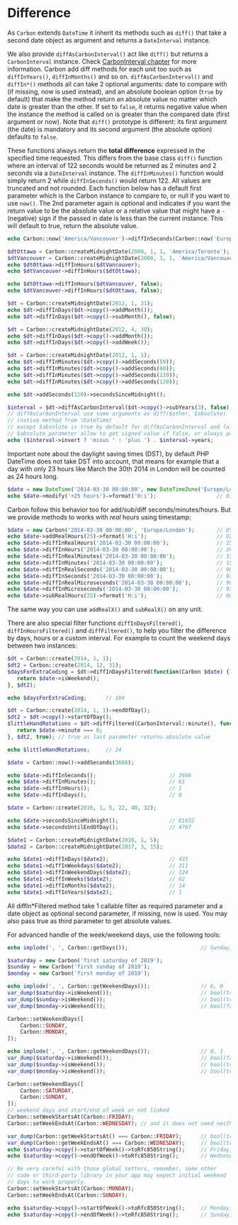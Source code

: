 # Difference

As `Carbon` extends `DateTime` it inherit its methods such as `diff()` that take a second date object as argument and returns a `DateInterval` instance.

We also provide `diffAsCarbonInterval()` act like `diff()` but returns a `CarbonInterval` instance. Check [CarbonInterval chapter](https://carbon.nesbot.com/docs/#api-interval) for more information. Carbon add diff methods for each unit too such as `diffInYears()`, `diffInMonths()` and so on. `diffAsCarbonInterval()` and `diffIn*()` methods all can take 2 optional arguments: date to compare with (if missing, now is used instead), and an absolute boolean option (`true` by default) that make the method return an absolute value no matter which date is greater than the other. If set to `false`, it returns negative value when the instance the method is called on is greater than the compared date (first argument or now). Note that `diff()` prototype is different: its first argument (the date) is mandatory and its second argument (the absolute option) defaults to `false`.

These functions always return the **total difference** expressed in the specified time requested. This differs from the base class `diff()` function where an interval of 122 seconds would be returned as 2 minutes and 2 seconds via a `DateInterval` instance. The `diffInMinutes()` function would simply return 2 while `diffInSeconds()` would return 122\. All values are truncated and not rounded. Each function below has a default first parameter which is the Carbon instance to compare to, or null if you want to use `now()`. The 2nd parameter again is optional and indicates if you want the return value to be the absolute value or a relative value that might have a `-` (negative) sign if the passed in date is less than the current instance. This will default to true, return the absolute value.

```php
echo Carbon::now('America/Vancouver')->diffInSeconds(Carbon::now('Europe/London')); // 0

$dtOttawa = Carbon::createMidnightDate(2000, 1, 1, 'America/Toronto');
$dtVancouver = Carbon::createMidnightDate(2000, 1, 1, 'America/Vancouver');
echo $dtOttawa->diffInHours($dtVancouver);                             // 3
echo $dtVancouver->diffInHours($dtOttawa);                             // 3

echo $dtOttawa->diffInHours($dtVancouver, false);                      // 3
echo $dtVancouver->diffInHours($dtOttawa, false);                      // -3

$dt = Carbon::createMidnightDate(2012, 1, 31);
echo $dt->diffInDays($dt->copy()->addMonth());                         // 31
echo $dt->diffInDays($dt->copy()->subMonth(), false);                  // -31

$dt = Carbon::createMidnightDate(2012, 4, 30);
echo $dt->diffInDays($dt->copy()->addMonth());                         // 30
echo $dt->diffInDays($dt->copy()->addWeek());                          // 7

$dt = Carbon::createMidnightDate(2012, 1, 1);
echo $dt->diffInMinutes($dt->copy()->addSeconds(59));                  // 0
echo $dt->diffInMinutes($dt->copy()->addSeconds(60));                  // 1
echo $dt->diffInMinutes($dt->copy()->addSeconds(119));                 // 1
echo $dt->diffInMinutes($dt->copy()->addSeconds(120));                 // 2

echo $dt->addSeconds(120)->secondsSinceMidnight();                     // 120

$interval = $dt->diffAsCarbonInterval($dt->copy()->subYears(3), false);
// diffAsCarbonInterval use same arguments as diff($other, $absolute)
// (native method from \DateTime)
// except $absolute is true by default for diffAsCarbonInterval and false for diff
// $absolute parameter allow to get signed value if false, or always positive if true
echo ($interval->invert ? 'minus ' : 'plus ') . $interval->years;      // minus 3

```

Important note about the daylight saving times (DST), by default PHP DateTime does not take DST into account, that means for example that a day with only 23 hours like March the 30th 2014 in London will be counted as 24 hours long.

```php
$date = new DateTime('2014-03-30 00:00:00', new DateTimeZone('Europe/London')); // DST off
echo $date->modify('+25 hours')->format('H:i');                   // 01:00 (DST on, 24 hours only have been actually added)

```

Carbon follow this behavior too for add/sub/diff seconds/minutes/hours. But we provide methods to works with _real_ hours using timestamp:

```php
$date = new Carbon('2014-03-30 00:00:00', 'Europe/London');       // DST off
echo $date->addRealHours(25)->format('H:i');                      // 02:00 (DST on)
echo $date->diffInRealHours('2014-03-30 00:00:00');               // 25
echo $date->diffInHours('2014-03-30 00:00:00');                   // 26
echo $date->diffInRealMinutes('2014-03-30 00:00:00');             // 1500
echo $date->diffInMinutes('2014-03-30 00:00:00');                 // 1560
echo $date->diffInRealSeconds('2014-03-30 00:00:00');             // 90000
echo $date->diffInSeconds('2014-03-30 00:00:00');                 // 93600
echo $date->diffInRealMicroseconds('2014-03-30 00:00:00');        // 90000000000
echo $date->diffInMicroseconds('2014-03-30 00:00:00');            // 93600000000
echo $date->subRealHours(25)->format('H:i');                      // 00:00 (DST off)

```

The same way you can use `addRealX()` and `subRealX()` on any unit.

There are also special filter functions `diffInDaysFiltered()`, `diffInHoursFiltered()` and `diffFiltered()`, to help you filter the difference by days, hours or a custom interval. For example to count the weekend days between two instances:

```php
$dt = Carbon::create(2014, 1, 1);
$dt2 = Carbon::create(2014, 12, 31);
$daysForExtraCoding = $dt->diffInDaysFiltered(function(Carbon $date) {
   return $date->isWeekend();
}, $dt2);

echo $daysForExtraCoding;      // 104

$dt = Carbon::create(2014, 1, 1)->endOfDay();
$dt2 = $dt->copy()->startOfDay();
$littleHandRotations = $dt->diffFiltered(CarbonInterval::minute(), function(Carbon $date) {
   return $date->minute === 0;
}, $dt2, true); // true as last parameter returns absolute value

echo $littleHandRotations;     // 24

$date = Carbon::now()->addSeconds(3666);

echo $date->diffInSeconds();                       // 3666
echo $date->diffInMinutes();                       // 61
echo $date->diffInHours();                         // 1
echo $date->diffInDays();                          // 0

$date = Carbon::create(2016, 1, 5, 22, 40, 32);

echo $date->secondsSinceMidnight();                // 81632
echo $date->secondsUntilEndOfDay();                // 4767

$date1 = Carbon::createMidnightDate(2016, 1, 5);
$date2 = Carbon::createMidnightDate(2017, 3, 15);

echo $date1->diffInDays($date2);                   // 435
echo $date1->diffInWeekdays($date2);               // 311
echo $date1->diffInWeekendDays($date2);            // 124
echo $date1->diffInWeeks($date2);                  // 62
echo $date1->diffInMonths($date2);                 // 14
echo $date1->diffInYears($date2);                  // 1

```

All diffIn*Filtered method take 1 callable filter as required parameter and a date object as optional second parameter, if missing, now is used. You may also pass true as third parameter to get absolute values.

For advanced handle of the week/weekend days, use the following tools:

```php
echo implode(', ', Carbon::getDays());                       // Sunday, Monday, Tuesday, Wednesday, Thursday, Friday, Saturday

$saturday = new Carbon('first saturday of 2019');
$sunday = new Carbon('first sunday of 2019');
$monday = new Carbon('first monday of 2019');

echo implode(', ', Carbon::getWeekendDays());                // 6, 0
var_dump($saturday->isWeekend());                            // bool(true)
var_dump($sunday->isWeekend());                              // bool(true)
var_dump($monday->isWeekend());                              // bool(false)

Carbon::setWeekendDays([
    Carbon::SUNDAY,
    Carbon::MONDAY,
]);

echo implode(', ', Carbon::getWeekendDays());                // 0, 1
var_dump($saturday->isWeekend());                            // bool(false)
var_dump($sunday->isWeekend());                              // bool(true)
var_dump($monday->isWeekend());                              // bool(true)

Carbon::setWeekendDays([
    Carbon::SATURDAY,
    Carbon::SUNDAY,
]);
// weekend days and start/end of week or not linked
Carbon::setWeekStartsAt(Carbon::FRIDAY);
Carbon::setWeekEndsAt(Carbon::WEDNESDAY); // and it does not need neither to precede the start

var_dump(Carbon::getWeekStartsAt() === Carbon::FRIDAY);      // bool(true)
var_dump(Carbon::getWeekEndsAt() === Carbon::WEDNESDAY);     // bool(true)
echo $saturday->copy()->startOfWeek()->toRfc850String();     // Friday, 03-Aug-18 00:00:00 UTC
echo $saturday->copy()->endOfWeek()->toRfc850String();       // Wednesday, 08-Aug-18 23:59:59 UTC

// Be very careful with those global setters, remember, some other
// code or third-party library in your app may expect initial weekend
// days to work properly.
Carbon::setWeekStartsAt(Carbon::MONDAY);
Carbon::setWeekEndsAt(Carbon::SUNDAY);

echo $saturday->copy()->startOfWeek()->toRfc850String();     // Monday, 30-Jul-18 00:00:00 UTC
echo $saturday->copy()->endOfWeek()->toRfc850String();       // Sunday, 05-Aug-18 23:59:59 UTC
```
